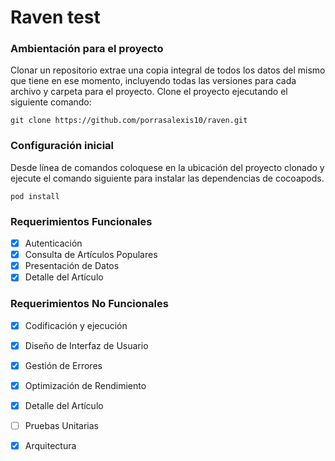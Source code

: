 # Raven test
### Ambientación para el proyecto
Clonar un repositorio extrae una copia integral de todos los datos del mismo que tiene en ese momento, incluyendo todas las versiones para cada archivo y carpeta para el proyecto.
Clone el proyecto ejecutando el siguiente comando:

```git clone https://github.com/porrasalexis10/raven.git```

### Configuración inicial
Desde línea de comandos coloquese en la ubicación del proyecto clonado y ejecute el comando siguiente para instalar las dependencias de cocoapods.

```pod install```


### Requerimientos Funcionales
- [x] Autenticación
- [x] Consulta de Artículos Populares
- [x] Presentación de Datos
- [x] Detalle del Artículo

### Requerimientos No Funcionales
- [x] Codificación y ejecución
- [x] Diseño de Interfaz de Usuario
- [x] Gestión de Errores
- [x] Optimización de Rendimiento
- [x] Detalle del Artículo
- [ ] Pruebas Unitarias
- [x] Arquitectura

